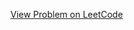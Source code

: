 [View Problem on LeetCode](https://leetcode.com/problems/using-a-robot-to-print-the-lexicographically-smallest-string/)